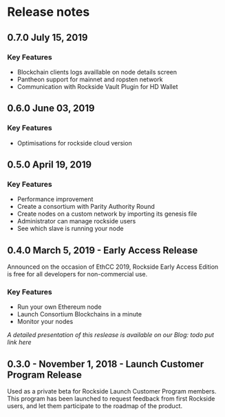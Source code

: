 # Release notes

## 0.7.0 July 15, 2019

### Key Features
* Blockchain clients logs availlable on node details screen
* Pantheon support for mainnet and ropsten network
* Communication with Rockside Vault Plugin for HD Wallet


## 0.6.0 June 03, 2019

### Key Features
* Optimisations for rockside cloud version

## 0.5.0 April 19, 2019

### Key Features
* Performance improvement
* Create a consortium with Parity Authority Round
* Create nodes on a custom network by importing its genesis file
* Administrator can manage rockside users
* See which slave is running your node

## 0.4.0 March 5, 2019 - Early Access Release
Announced on the occasion of EthCC 2019, Rockside Early Access Edition is free for all developers for non-commercial use.
### Key Features
* Run your own Ethereum node
* Launch Consortium Blockchains in a minute
* Monitor your nodes

*A detailed presentation of this reslease is available on our Blog: todo put link here*


## 0.3.0 - November 1, 2018 - Launch Customer Program Release
Used as a private beta for Rockside Launch Customer Program members. This program has been launched to request feedback from first Rockside users, and let them participate to the roadmap of the product.
